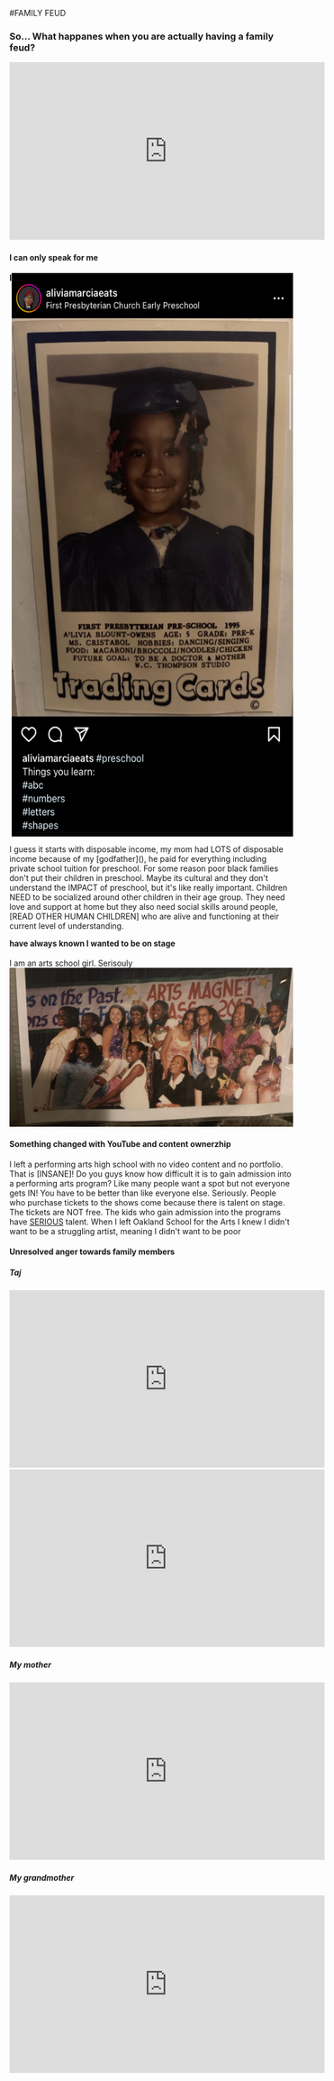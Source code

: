 #FAMILY FEUD

### So... What happanes when you are actually having a family feud?
<iframe width="560" height="315" src="https://www.youtube.com/embed/z2kEKZ6jyQQ" title="YouTube video player" frameborder="0" allow="accelerometer; autoplay; clipboard-write; encrypted-media; gyroscope; picture-in-picture; web-share" allowfullscreen></iframe>

#### I can only speak for me
<div>
 <img width=500 height=1000 style="float:right;" src="/images/firstpress.jpg"/> <p style="float:left;">I guess it starts with disposable income, my mom had LOTS of disposable income because of my [godfather](), he paid for everything including private school tuition for preschool. For some reason poor black families don't put their children in preschool. Maybe its cultural and they don't understand the IMPACT of preschool, but it's like really important. Children NEED to be socialized around other children in their age group. They need love and support at home but they also need social skills around people, [READ OTHER HUMAN CHILDREN] who are alive and functioning at their current level of understanding.</p>
 </div>


#### I have always known I wanted to be on stage
I am an arts school girl. Serisouly
<img src="/images/berkeleyartsmagnet.PNG" />

#### Something changed with YouTube and content ownerzhip
I left a performing arts high school with no video content and no portfolio. That is [INSANE]! Do you guys know how difficult it is to gain admission into a performing arts program? Like many people want a spot but not everyone gets IN! You have to be better than like everyone else. Seriously. People who purchase tickets to the shows come because there is talent on stage. The tickets are NOT free. The kids who gain admission into the programs have [SERIOUS]() talent. When I left Oakland School for the Arts I knew I didn't want to be a struggling artist, meaning I didn't want to be poor


#### Unresolved anger towards family members

##### Taj

<iframe width="560" height="315" src="https://www.youtube.com/embed/lioC5-QfIYQ?si=ZiPvbCLAaFiPPc2J" title="YouTube video player" frameborder="0" allow="accelerometer; autoplay; clipboard-write; encrypted-media; gyroscope; picture-in-picture; web-share" referrerpolicy="strict-origin-when-cross-origin" allowfullscreen></iframe>

<iframe width="560" height="315" src="https://www.youtube.com/embed/MhD3iANUvqc?si=KEqbWe0eIyl5tef8" title="YouTube video player" frameborder="0" allow="accelerometer; autoplay; clipboard-write; encrypted-media; gyroscope; picture-in-picture; web-share" referrerpolicy="strict-origin-when-cross-origin" allowfullscreen></iframe>

##### My mother
<iframe width="560" height="315" src="https://www.youtube.com/embed/if0NU5AbaNg?si=bc1cfnIDktSprG-J" title="YouTube video player" frameborder="0" allow="accelerometer; autoplay; clipboard-write; encrypted-media; gyroscope; picture-in-picture; web-share" referrerpolicy="strict-origin-when-cross-origin" allowfullscreen></iframe>

##### My grandmother
<iframe width="560" height="315" src="https://www.youtube.com/embed/Bf-CFrq5vv8?si=jXgjCQsw-vSOTV9O" title="YouTube video player" frameborder="0" allow="accelerometer; autoplay; clipboard-write; encrypted-media; gyroscope; picture-in-picture; web-share" referrerpolicy="strict-origin-when-cross-origin" allowfullscreen></iframe>



